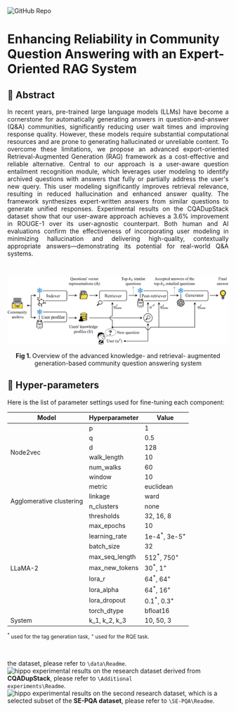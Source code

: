 ![GitHub Repo](https://img.shields.io/badge/Research-Paper-blue)
# **Enhancing Reliability in Community Question Answering with an Expert-Oriented RAG System**
## 📜 Abstract
<p align="justify">
In recent years, pre-trained large language models (LLMs) have become a cornerstone for automatically generating answers in question-and-answer (Q&A) communities, significantly reducing user wait times and improving response quality. However, these models require substantial computational resources and are prone to generating hallucinated or unreliable content. To overcome these limitations, we propose an advanced export-oriented Retrieval-Augmented Generation (RAG) framework as a cost-effective and reliable alternative. Central to our approach is a user-aware question entailment recognition module, which leverages user modeling to identify archived questions with answers that fully or partially address the user's new query. This user modeling significantly improves retrieval relevance, resulting in reduced hallucination and enhanced answer quality. The framework synthesizes expert-written answers from similar questions to generate unified responses. Experimental results on the CQADupStack dataset show that our user-aware approach achieves a 3.6% improvement in ROUGE-1 over its user-agnostic counterpart. Both human and AI evaluations confirm the effectiveness of incorporating user modeling in minimizing hallucination and delivering high-quality, contextually appropriate answers—demonstrating its potential for real-world Q&A systems. 
</p><br>
<p align="center"><img src="ProposedSystem.jpg" width="750" alt="ProposedFramework"></p>
<p align="center"><b> Fig 1. </b> Overview of the advanced knowledge- and retrieval- augmented generation-based community question answering system </p>

## 🚀 Hyper-parameters

<p> Here is the list of parameter settings used for fine-tuning each component: </p>

<table align="center">
  <thead>
    <tr>
      <th>Model</th>
      <th>Hyperparameter</th>
      <th>Value</th>
    </tr>
  </thead>
  <tbody>
    <tr>
      <td rowspan="6">Node2vec</td>
      <td>p</td>
      <td>1</td>
    </tr>
    <tr>
      <td>q</td>
      <td>0.5</td>
    </tr>
    <tr>
      <td>d</td>
      <td>128</td>
    </tr>
    <tr>
      <td>walk_length</td>
      <td>10</td>
    </tr>
    <tr>
      <td>num_walks</td>
      <td>60</td>
    </tr>
    <tr>
      <td>window</td>
      <td>10</td>
    </tr>
    <tr>
      <td rowspan="4">Agglomerative clustering</td>
      <td>metric</td>
      <td>euclidean</td>
    </tr>
    <tr>
      <td>linkage</td>
      <td>ward</td>
    </tr>
    <tr>
      <td>n_clusters</td>
      <td>none</td>
    </tr>
    <tr>
      <td>thresholds</td>
      <td>32, 16, 8</td>
    </tr>
    <tr>
      <td rowspan="9">LLaMA-2</td>
      <td>max_epochs</td>
      <td>10</td>
    </tr>
    <tr>
      <td>learning_rate</td>
      <td>1e-4<sup>*</sup>, 3e-5<sup>+</sup></td>
    </tr>
    <tr>
      <td>batch_size</td>
      <td>32</td>
    </tr>
    <tr>
      <td>max_seq_length</td>
      <td>512<sup>*</sup>, 750<sup>+</sup></td>
    </tr>
    <tr>
      <td>max_new_tokens</td>
      <td>30<sup>*</sup>, 1<sup>+</sup></td>
    </tr>
    <tr>
      <td>lora_r</td>
      <td>64<sup>*</sup>, 64<sup>+</sup></td>
    </tr>
    <tr>
      <td>lora_alpha</td>
      <td>64<sup>*</sup>, 16<sup>+</sup></td>
    </tr>
    <tr>
      <td>lora_dropout</td>
      <td>0.1<sup>*</sup>, 0.3<sup>+</sup></td>
    </tr>
    <tr>
      <td>torch_dtype</td>
      <td>bfloat16</td>
    </tr>
    <tr>
      <td>System</td>
      <td>k_1, k_2, k_3</td>
      <td>10, 50, 3</td>
    </tr>
  </tbody>
</table>

<p><small><sup>*</sup> used for the tag generation task, <sup>+</sup> used for the RQE task.</small></p>

<br>
<p align="justify>

For more information about: <br>

![hippo](http://www.pgia.pdn.ac.lk/files/images/blinking_new.gif) the dataset, please refer to <code>\data\Readme</code>. <br>
![hippo](http://www.pgia.pdn.ac.lk/files/images/blinking_new.gif) experimental results on the research dataset derived from <b>CQADupStack</b>, please refer to <code>\Additional experiments\Readme</code>. <br>
![hippo](http://www.pgia.pdn.ac.lk/files/images/blinking_new.gif) experimental results on the second research dataset, which is a selected subset of the <b>SE-PQA dataset</b>, please refer to <code>\SE-PQA\Readme</code>. <br>


</p>

